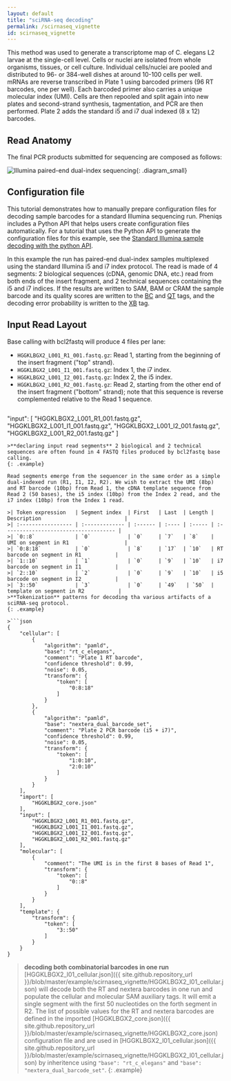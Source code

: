 ```yaml
---
layout: default
title: "sciRNA-seq decoding"
permalink: /scirnaseq_vignette
id: scirnaseq_vignette
---
```


This method was used to generate a transcriptome map of C. elegans L2 larvae at the single-cell level. Cells or nuclei are isolated from whole organisms, tissues, or cell culture. Individual cells/nuclei are pooled and distributed to 96- or 384-well dishes at around 10-100 cells per well. mRNAs are reverse transcribed in Plate 1 using barcoded primers (96 RT barcodes, one per well). Each barcoded primer also carries a unique molecular index (UMI). Cells are then repooled and split again into new plates and second-strand synthesis, tagmentation, and PCR are then performed. Plate 2 adds the standard i5 and i7 dual indexed (8 x 12) barcodes.

## Read Anatomy
The final PCR products submitted for sequencing are composed as follows:

![Illumina paired-end dual-index sequencing](/pheniqs/assets/img/cao_scirna){: .diagram_small}

## Configuration file

This tutorial demonstrates how to manually prepare configuration files for decoding sample barcodes for a standard Illumina sequencing run. Pheniqs includes a Python API that helps users create configuration files automatically. For a tutorial that uses the Python API to generate the configuration files for this example, see the [Standard Illumina sample decoding with the python API](illumina_api_vignette).

In this example the run has paired-end dual-index samples multiplexed using the standard Illumina i5 and i7 index protocol. The read is made of 4 segments: 2 biological sequences (cDNA, genomic DNA, etc.) read from both ends of the insert fragment, and 2 technical sequences containing the i5 and i7 indices. If the results are written to SAM, BAM or CRAM the sample barcode and its quality scores are written to the [BC](glossary#bc_auxiliary_tag) and [QT](glossary#qt_auxiliary_tag) tags, and the decoding error probability is written to the [XB](glossary#xb_auxiliary_tag) tag.

## Input Read Layout

Base calling with bcl2fastq will produce 4 files per lane:
- `HGGKLBGX2_L001_R1_001.fastq.gz`: Read 1, starting from the beginning of the insert fragment ("top" strand).
- `HGGKLBGX2_L001_I1_001.fastq.gz`: Index 1, the i7 index.
- `HGGKLBGX2_L001_I2_001.fastq.gz`: Index 2, the i5 index.
- `HGGKLBGX2_L001_R2_001.fastq.gz`: Read 2, starting from the other end of the insert fragment ("bottom" strand); note that this sequence is reverse complemented relative to the Read 1 sequence.

>```json
"input": [
    "HGGKLBGX2_L001_R1_001.fastq.gz",
    "HGGKLBGX2_L001_I1_001.fastq.gz",
    "HGGKLBGX2_L001_I2_001.fastq.gz",
    "HGGKLBGX2_L001_R2_001.fastq.gz"
]
```
>**declaring input read segments** 2 biological and 2 technical sequences are often found in 4 FASTQ files produced by bcl2fastq base calling.
{: .example}

Read segments emerge from the sequencer in the same order as a simple dual-indexed run (R1, I1, I2, R2). We wish to extract the UMI (8bp) and RT barcode (10bp) from Read 1, the cDNA template sequence from Read 2 (50 bases), the i5 index (10bp) from the Index 2 read, and the i7 index (10bp) from the Index 1 read.

>| Token expression   | Segment index  | First   | Last  | Length | Description                           |
>| :----------------- | :------------- | :------ | :---- | :----- | :------------------------------------ |
>| `0::8`             | `0`            | `0`     | `7`   | `8`    | UMI on segment in R1                  |
>| `0:8:18`           | `0`            | `8`     | `17`  | `10`   | RT barcode on segment in R1           |
>| `1::10`            | `1`            | `0`     | `9`   | `10`   | i7 barcode on segment in I1           |
>| `2::10`            | `2`            | `0`     | `9`   | `10`   | i5 barcode on segment in I2           |
>| `3::50`            | `3`            | `0`     | `49`   | `50`  | template on segment in R2           |
>**Tokenization** patterns for decoding tha various artifacts of a sciRNA-seq protocol.
{: .example}

>```json
{
    "cellular": [
        {
            "algorithm": "pamld",
            "base": "rt_c_elegans",
            "comment": "Plate 1 RT barcode",
            "confidence threshold": 0.99,
            "noise": 0.05,
            "transform": {
                "token": [
                    "0:8:18"
                ]
            }
        },
        {
            "algorithm": "pamld",
            "base": "nextera_dual_barcode_set",
            "comment": "Plate 2 PCR barcode (i5 + i7)",
            "confidence threshold": 0.99,
            "noise": 0.05,
            "transform": {
                "token": [
                    "1:0:10",
                    "2:0:10"
                ]
            }
        }
    ],
    "import": [
        "HGGKLBGX2_core.json"
    ],
    "input": [
        "HGGKLBGX2_L001_R1_001.fastq.gz",
        "HGGKLBGX2_L001_I1_001.fastq.gz",
        "HGGKLBGX2_L001_I2_001.fastq.gz",
        "HGGKLBGX2_L001_R2_001.fastq.gz"
    ],
    "molecular": [
        {
            "comment": "The UMI is in the first 8 bases of Read 1",
            "transform": {
                "token": [
                    "0::8"
                ]
            }
        }
    ],
    "template": {
        "transform": {
            "token": [
                "3::50"
            ]
        }
    }
}
```
>**decoding both combinatorial barcodes in one run** [HGGKLBGX2_l01_cellular.json]({{ site.github.repository_url }}/blob/master/example/scirnaseq_vignette/HGGKLBGX2_l01_cellular.json) will decode both the RT and nextera barcodes in one run and populate the cellular and molecular SAM auxiliary tags. It will emit a single segment with the first 50 nucleotides on the forth segment in R2. The list of possible values for the RT and nextera barcodes are defined in the imported [HGGKLBGX2_core.json]({{ site.github.repository_url }}/blob/master/example/scirnaseq_vignette/HGGKLBGX2_core.json) configuration file and are used in [HGGKLBGX2_l01_cellular.json]({{ site.github.repository_url }}/blob/master/example/scirnaseq_vignette/HGGKLBGX2_l01_cellular.json) by inheritence using `"base": "rt_c_elegans"` and `"base": "nextera_dual_barcode_set"`.
{: .example}
